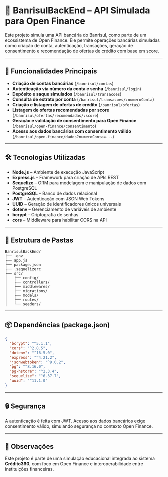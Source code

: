 
# 🚀 BanrisulBackEnd – API Simulada para Open Finance

Este projeto simula uma API bancária do Banrisul, como parte de um ecossistema de Open Finance. Ele permite operações bancárias simuladas como criação de conta, autenticação, transações, geração de consentimento e recomendação de ofertas de crédito com base em score.

---

## 📌 Funcionalidades Principais

- **Criação de contas bancárias** (`/banrisul/contas`)
- **Autenticação via número da conta e senha** (`/banrisul/login`)
- **Depósito e saque simulados** (`/banrisul/transacoes`)
- **Consulta de extrato por conta** (`/banrisul/transacoes/:numeroConta`)
- **Criação e listagem de ofertas de crédito** (`/banrisul/ofertas`)
- **Listagem de ofertas recomendadas por score** (`/banrisul/ofertas/recomendadas/:score`)
- **Geração e validação de consentimento para Open Finance** (`/banrisul/open-finance/consentimento`)
- **Acesso aos dados bancários com consentimento válido** (`/banrisul/open-finance/dados?numeroConta=...`)

---

## 🛠️ Tecnologias Utilizadas

- **Node.js** – Ambiente de execução JavaScript
- **Express.js** – Framework para criação de APIs REST
- **Sequelize** – ORM para modelagem e manipulação de dados com PostgreSQL
- **PostgreSQL** – Banco de dados relacional
- **JWT** – Autenticação com JSON Web Tokens
- **UUID** – Geração de identificadores únicos universais
- **dotenv** – Gerenciamento de variáveis de ambiente
- **bcrypt** – Criptografia de senhas
- **cors** – Middleware para habilitar CORS na API

---

## 📁 Estrutura de Pastas

```
BanrisulBackEnd/
├── .env
├── app.js
├── package.json
├── .sequelizerc
├── src/
│   ├── config/
│   ├── controllers/
│   ├── middlewares/
│   ├── migrations/
│   ├── models/
│   ├── routes/
│   └── seeders/
```

---

## 📦 Dependências (package.json)

```json
{
  "bcrypt": "^5.1.1",
  "cors": "^2.8.5",
  "dotenv": "^16.5.0",
  "express": "^4.21.2",
  "jsonwebtoken": "^9.0.2",
  "pg": "^8.16.0",
  "pg-hstore": "^2.3.4",
  "sequelize": "^6.37.7",
  "uuid": "^11.1.0"
}
```

---


## 🔒 Segurança

A autenticação é feita com JWT. Acesso aos dados bancários exige consentimento válido, simulando segurança no contexto Open Finance.

---

## 🧠 Observações

Este projeto é parte de uma simulação educacional integrada ao sistema **Crédito360**, com foco em Open Finance e interoperabilidade entre instituições financeiras.
